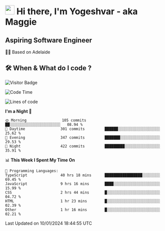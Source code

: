 <h1><img src="https://emojis.slackmojis.com/emojis/images/1531849430/4246/blob-sunglasses.gif?1531849430" width="30"/> Hi there, I'm Yogeshvar - aka Maggie</h1>

## Aspiring Software Engineer
🏂🏻  Based on Adelaide 

## 🛠 When & What do I code ?  

![Visitor Badge](https://visitor-badge.feriirawann.repl.co?username=yogeshvar&repo=yogeshvar&label=Visitors&style=plastic&color=%23457BFF&contentType=svg)

<!--START_SECTION:waka-->
![Code Time](http://img.shields.io/badge/Code%20Time-2%2C549%20hrs%2045%20mins-blue)

![Lines of code](https://img.shields.io/badge/From%20Hello%20World%20I%27ve%20Written-4.0%20million%20lines%20of%20code-blue)

**I'm a Night 🦉** 

```text
🌞 Morning                105 commits         ██░░░░░░░░░░░░░░░░░░░░░░░   08.94 % 
🌆 Daytime                301 commits         ██████░░░░░░░░░░░░░░░░░░░   25.62 % 
🌃 Evening                347 commits         ███████░░░░░░░░░░░░░░░░░░   29.53 % 
🌙 Night                  422 commits         █████████░░░░░░░░░░░░░░░░   35.91 % 
```


📊 **This Week I Spent My Time On** 

```text
💬 Programming Languages: 
TypeScript               40 hrs 18 mins      █████████████████░░░░░░░░   69.45 % 
JavaScript               9 hrs 16 mins       ████░░░░░░░░░░░░░░░░░░░░░   15.99 % 
CSS                      2 hrs 44 mins       █░░░░░░░░░░░░░░░░░░░░░░░░   04.72 % 
HTML                     1 hr 23 mins        █░░░░░░░░░░░░░░░░░░░░░░░░   02.39 % 
Other                    1 hr 16 mins        █░░░░░░░░░░░░░░░░░░░░░░░░   02.21 % 
```


 Last Updated on 10/01/2024 18:44:55 UTC
<!--END_SECTION:waka-->
